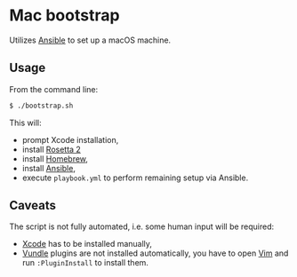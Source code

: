 # Mac bootstrap

Utilizes [Ansible](https://www.ansible.com/) to set up a macOS machine.

## Usage

From the command line:

```bash
$ ./bootstrap.sh
```

This will:
- prompt Xcode installation,
- install [Rosetta 2](https://en.wikipedia.org/wiki/Rosetta_(software))
- install [Homebrew](https://brew.sh/),
- install [Ansible](https://www.ansible.com/),
- execute `playbook.yml` to perform remaining setup via Ansible.

## Caveats

The script is not fully automated, i.e. some human input will be required:

- [Xcode](https://developer.apple.com/xcode/) has to be installed manually,
- [Vundle](https://github.com/VundleVim/Vundle.vim) plugins are not installed automatically, you have to open [Vim](https://www.vim.org/) and run `:PluginInstall` to install them.
